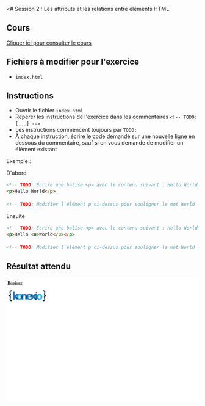 <# Session 2 : Les attributs et les relations entre éléments HTML

## Cours

[Cliquer ici pour consulter le cours](https://docs.google.com/presentation/d/1EMrKHlACpB7EeuQCpberrW5Xq1Wd06jkXYGxsbL2YRA/edit?usp=sharing)

## Fichiers à modifier pour l'exercice

- `index.html`

## Instructions

- Ouvrir le fichier `index.html`
- Repérer les instructions de l'exercice dans les commentaires `<!-- TODO: [...] -->`
- Les instructions commencent toujours par `TODO:`
- À chaque instruction, écrire le code demandé sur une nouvelle ligne en dessous du commentaire, sauf si on vous demande de modifier un élément existant

Exemple :

D'abord

```html
<!-- TODO: Écrire une balise <p> avec le contenu suivant : Hello World -->
<p>Hello World</p>

<!-- TODO: Modifier l'élément p ci-dessus pour souligner le mot World -->
```

Ensuite

```html
<!-- TODO: Écrire une balise <p> avec le contenu suivant : Hello World -->
<p>Hello <u>World</u></p>

<!-- TODO: Modifier l'élément p ci-dessus pour souligner le mot World -->
```

## Résultat attendu

![Résultat de l'exercice](./resultat.png)
